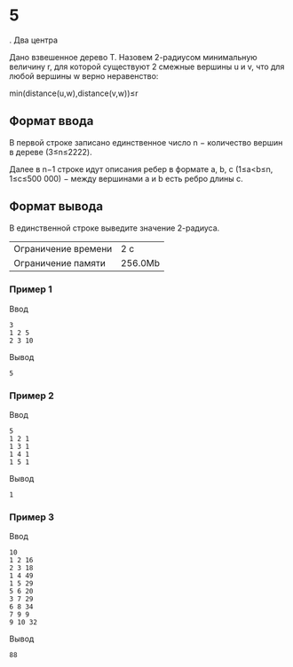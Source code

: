 # 5
. Два центра

Дано взвешенное дерево T. Назовем 2-радиусом минимальную величину r, для которой существуют 2 смежные вершины u и v, что для любой вершины w верно неравенство:

min(distance(u,w),distance(v,w))≤r

## Формат ввода

В первой строке записано единственное число n − количество вершин в дереве (3≤n≤2222).

Далее в n−1 строке идут описания ребер в формате a, b, c (1≤a<b≤n, 1≤c≤500 000) − между вершинами a и b есть ребро длины c.

## Формат вывода

В единственной строке выведите значение 2-радиуса.

<table>
 <tr>
    <td>Ограничение времени</td>
    <td>2&nbsp;с</td>
 </tr>
 <tr>
    <td>Ограничение памяти</td>
    <td>256.0Mb</td>
 </tr>
</table>

### Пример 1

Ввод

    3
    1 2 5
    2 3 10
    

Вывод

    5    

### Пример 2

Ввод

    5
    1 2 1
    1 3 1
    1 4 1
    1 5 1
    

Вывод

    1
    
### Пример 3

Ввод

    10
    1 2 16
    2 3 18
    1 4 49
    1 5 29
    5 6 20
    3 7 29
    6 8 34
    7 9 9
    9 10 32
    

Вывод

    88

